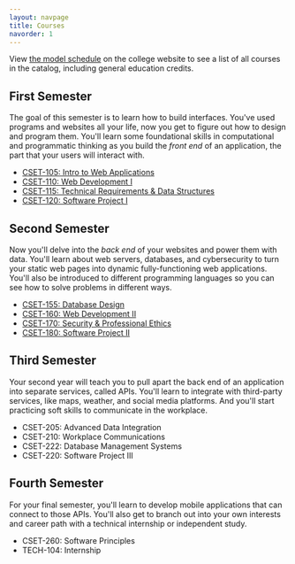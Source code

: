 ```yaml
---
layout: navpage
title: Courses
navorder: 1
---
```




<p class="message">
  View <a href="https://stevenscollege.edu/computer-software-engineering-technology-schedule-curriculum/" target="_blank">the model schedule</a> on the college website to see a list of all courses in the catalog, including general education credits.
</p>

 
## First Semester

The goal of this semester is to learn how to build interfaces. You've used programs and websites all your life, now you get to figure out how to design and program them. You'll learn some foundational skills in computational and programmatic thinking as you build the _front end_ of an application, the part that your users will interact with.

- [CSET-105: Intro to Web Applications](https://ts-cset.github.io/cset-105)
- [CSET-110: Web Development I](https://ts-cset.github.io/cset-110)
- [CSET-115: Technical Requirements &amp; Data Structures](https://ts-cset.github.io/cset-115)
- [CSET-120: Software Project I](https://ts-cset.github.io/cset-120)


## Second Semester

Now you'll delve into the _back end_ of your websites and power them with data. You'll learn about web servers, databases, and cybersecurity to turn your static web pages into dynamic fully-functioning web applications. You'll also be introduced to different programming languages so you can see how to solve problems in different ways.

- [CSET-155: Database Design](https://ts-cset.github.io/cset-155)
- [CSET-160: Web Development II](https://ts-cset.github.io/cset-160)
- [CSET-170: Security &amp; Professional Ethics](https://ts-cset.github.io/cset-170)
- [CSET-180: Software Project II](https://ts-cset.github.io/cset-180)


## Third Semester

Your second year will teach you to pull apart the back end of an application into separate services, called APIs. You'll learn to integrate with third-party services, like maps, weather, and social media platforms. And you'll start practicing soft skills to communicate in the workplace.

- CSET-205: Advanced Data Integration
- CSET-210: Workplace Communications
- CSET-222: Database Management Systems
- CSET-220: Software Project III


## Fourth Semester

For your final semester, you'll learn to develop mobile applications that can connect to those APIs. You'll also get to branch out into your own interests and career path with a technical internship or independent study.

- CSET-260: Software Principles
- TECH-104: Internship

